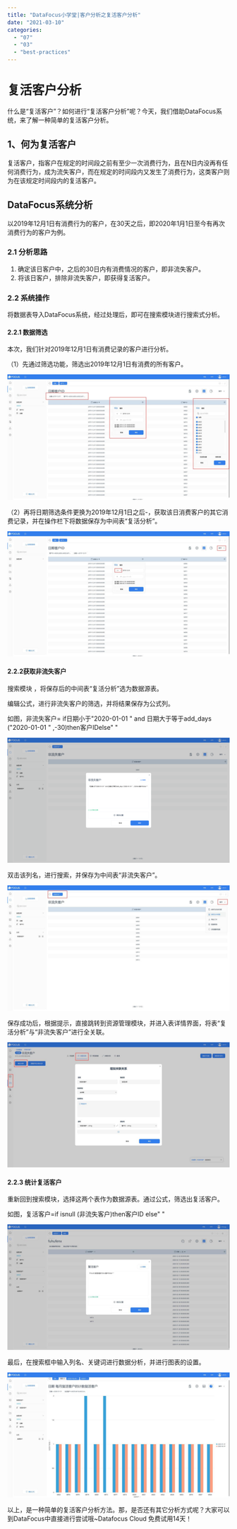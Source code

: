 ```yaml
---
title: "DataFocus小学堂|客户分析之复活客户分析"
date: "2021-03-10"
categories: 
  - "07"
  - "03"
  - "best-practices"
---
```


# 复活客户分析

什么是“复活客户”？如何进行“复活客户分析”呢？今天，我们借助DataFocus系统，来了解一种简单的复活客户分析。

## 1、何为复活客户

复活客户，指客户在规定的时间段之前有至少一次消费行为，且在N日内没再有任何消费行为，成为流失客户，而在规定的时间段内又发生了消费行为，这类客户则为在该规定时间段内的复活客户。

## DataFocus系统分析

以2019年12月1日有消费行为的客户，在30天之后，即2020年1月1日至今有再次消费行为的客户为例。

### 2.1 分析思路

1. 确定该日客户中，之后的30日内有消费情况的客户，即非流失客户。
2. 将该日客户，排除非流失客户，即获得复活客户。

### 2.2 系统操作

将数据表导入DataFocus系统，经过处理后，即可在搜索模块进行搜索式分析。

#### 2.2.1 数据筛选

本次，我们针对2019年12月1日有消费记录的客户进行分析。

（1）先通过筛选功能，筛选出2019年12月1日有消费的所有客户。

![信息筛选](images/unnamed-file-18.jpeg)

（2）再将日期筛选条件更换为2019年12月1日之后-，获取该日消费客户的其它消费记录，并在操作栏下将数据保存为中间表“复活分析”。

![中间表](images/unnamed-file-19.jpeg)

#### 2.2.2获取非流失客户

搜索模块 ，将保存后的中间表“复活分析”选为数据源表。

编辑公式，进行非流失客户的筛选，并将结果保存为公式列。

如图，非流失客户= if日期小于"2020-01-01 " and 日期大于等于add\_days ("2020-01-01 " ,-30)then客户IDelse" "

![](images/word-image-43.png)

双击该列名，进行搜索，并保存为中间表“非流失客户”。

![非流失客户](images/unnamed-file-20.jpeg)

保存成功后，根据提示，直接跳转到资源管理模块，并进入表详情界面，将表“复活分析”与“非流失客户”进行全关联。

![关联](images/unnamed-file-21.jpeg)

#### 2.2.3 统计复活客户

重新回到搜索模块，选择这两个表作为数据源表。通过公式，筛选出复活客户。

如图，复活客户=if isnull (非流失客户)then客户ID else" "

![复活客户公式](images/unnamed-file-22.jpeg)

最后，在搜索框中输入列名、关键词进行数据分析，并进行图表的设置。

![图](images/unnamed-file-23.jpeg)

以上，是一种简单的复活客户分析方法。那，是否还有其它分析方式呢？大家可以到DataFocus中直接进行尝试哦~Datafocus Cloud 免费试用14天！
